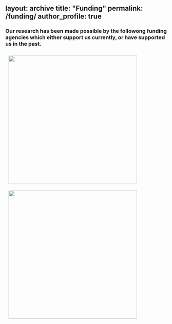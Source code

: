 layout: archive
title: "Funding"
permalink: /funding/
author_profile: true
---
  
### Our research has been made possible by the followong funding agencies which either support us currently, or have supported us in the past. 
<img align="left" src="https://hanslmayr.github.io/images/ERC_logo.png" width="400 px" style="padding: 10px">
<br>
<img align="left" src="https://hanslmayr.github.io/images/ESRC_logo.png" width="400 px" style="padding: 10px">
<br>
